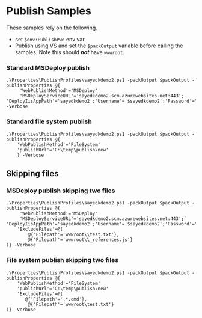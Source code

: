 # Publish Samples

These samples rely on the following.

 - set ```$env:PublishPwd``` env var
 - Publish using VS and set the ```$packOutput``` variable before calling the samples. Note this should ***not*** have ```wwwroot```.

### Standard MSDeploy publish

```
.\Properties\PublishProfiles\sayedkdemo2.ps1 -packOutput $packOutput -publishProperties @{
     'WebPublishMethod'='MSDeploy'
     'MSDeployServiceURL'='sayedkdemo2.scm.azurewebsites.net:443';
'DeployIisAppPath'='sayedkdemo2';'Username'='$sayedkdemo2';'Password'="$env:PublishPwd"} -Verbose
```

### Standard file system publish

```
.\Properties\PublishProfiles\sayedkdemo2.ps1 -packOutput $packOutput -publishProperties @{
	'WebPublishMethod'='FileSystem'
	'publishUrl'='C:\temp\publish\new'
	} -Verbose
```

## Skipping files

### MSDeploy publish skipping two files

```
.\Properties\PublishProfiles\sayedkdemo2.ps1 -packOutput $packOutput -publishProperties @{
     'WebPublishMethod'='MSDeploy'
     'MSDeployServiceURL'='sayedkdemo2.scm.azurewebsites.net:443';`
'DeployIisAppPath'='sayedkdemo2';'Username'='$sayedkdemo2';'Password'="$env:PublishPwd"
 	'ExcludeFiles'=@(
		@{'Filepath'='wwwroot\\test.txt'},
		@{'Filepath'='wwwroot\\_references.js'}
)} -Verbose
```

### File system publish skipping two files

```
.\Properties\PublishProfiles\sayedkdemo2.ps1 -packOutput $packOutput -publishProperties @{
	'WebPublishMethod'='FileSystem'
	'publishUrl'='C:\temp\publish\new'
 	'ExcludeFiles'=@(
       @{'Filepath'='.*.cmd'},
		@{'Filepath'='wwwroot\test.txt'}
)} -Verbose
```


